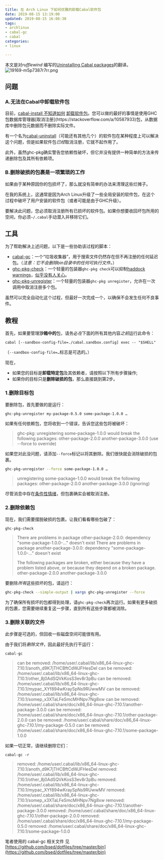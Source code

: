 ```yaml
---
title: 在 Arch Linux 下如何优雅的卸载Cabal软件包
date: 2019-08-15 13:19:00
updated: 2019-08-15 16:08:30
tags: 
- archlinux
- cabal-gc
- cabal
categories: 
- linux

---
```

本文是对*rufflewind* 编写的[Uninstalling Cabal packages](https://rufflewind.com/2015-02-01/cabal-gc)的翻译。
![19169-m5p7387r7rr.png](https://imgs.gnux.cn/usr/uploads/2019/08/2268019983.png)
## 问题

### A.无法在Cabal中卸载软件包

目前，[cabal-install ](https://haskell.org/cabal)[不知道如何](https://github.com/haskell/cabal/issues/227) [卸载软件包](https://www.reddit.com/r/haskell/comments/lrc39/why_is_there_no_cabal_)。您可以做的最好的事情是使用GHC包数据库管理器[取消注册](https://stackoverflow.com/a/10587933)包，从数据库中删除包元数据而不删除实际文件。


<!--more-->


有一个名为[cabal-uninstall](https://hackage.haskell.org/package/cabal-uninstall)（可能还有其他几个）的软件包在某种程度上可以解决这个问题，但是如果软件包*已经*取消注册，它就不起作用了。

此外，虽然ghc-pkg确实警告您依赖性破坏，但它并没有提供一种简单的方法来传递删除包及其所有依赖项。

### B.删除破损的包裹是一项繁琐的工作

如果由于某种原因你的包损坏了，那么就没有简单的办法来清理这些烂摊子。

在我的系统上，这通常是因为Arch Linux升级了一些全局安装的软件包，在这个过程中破坏了用户安装的软件包（或者可能是由于GHC升级）。

要解决此问题，您必须取消注册所有已损坏的软件包。如果你想要收回坏包所用的空间，你必须`~/.cabal`手动潜入并移除它们。

## 工具

为了帮助解决上述问题，以下是一些协助该过程的脚本：

- [cabal-gc](https://github.com/Rufflewind/config/blob/master/home/sbin/cabal-gc)：一个“垃圾收集器”，用于搜索文件仍然存在但不再注册的任何延迟包。（*注意：它不会删除bin目录中的任何可执行文件。*）
- [ghc-pkg-check](https://github.com/Rufflewind/config/blob/master/home/sbin/ghc-pkg-check)：一个轻量的包装器`ghc-pkg check`可以抑制[haddock warnings](https://ghc.haskell.org/trac/ghc/ticket/8981)，[似乎没有人关心](https://stackoverflow.com/q/22554498)。
- [ghc-pkg-unregister](https://github.com/Rufflewind/config/blob/master/home/sbin/ghc-pkg-unregister)：一个轻量的包装器`ghc-pkg unregister`，允许在一次调用中取消注册多个包。

虽然可以完全自动化这个过程，但最好一次完成一个，以确保不会发生任何不良事件。

## 教程

首先，如果要管理**沙箱中的**包，请务必*在*下面的所有其他内容*之前*运行此命令：

```
cabal [--sandbox-config-file=./cabal.sandbox.config] exec -- "$SHELL"
```

（`--sandbox-config-file=…`标志是可选的。）

现在，

- 如果您的目标是**卸载特定包**及其依赖者，请按照以下所有步骤操作;
- 如果你的目标只是**删除破损的包**，那么直接跳到第2步。

### 1.删除目标包

要删除包，首先要做的是运行：

```bash
ghc-pkg-unregister my-package-0.5.0 some-package-1.0.0 …
```

如果有任何依赖包，您将收到一个错误，告诉您这些包将被破坏：

>
> ghc-pkg: unregistering some-package-1.0.0 would break the following packages: other-package-2.0.0 another-package-3.0.0 (use --force to override)
>



如果您对此没问题，请添加`--force`标记以将其删除。我们很快就会消除破损的包裹。

```bash
ghc-pkg-unregister --force some-package-1.0.0 …
```

> unregistering some-package-1.0.0 would break the following packages: other-package-2.0.0 another-package-3.0.0 (ignoring)
>

尽管消息中存在[条件性情绪](https://en.wikipedia.org/wiki/Uses_of_English_verb_forms#Conditional)，但包裹确实会被取消注册。

### 2.删除依赖包

现在，我们需要摆脱破损的包裹。让我们看看哪些包破了：

```bash
ghc-pkg-check
```
> There are problems in package other-package-2.0.0:
>   dependency "some-package-1.0.0-…" doesn't exist
> There are problems in package another-package-3.0.0:
>   dependency "some-package-1.0.0-…" doesn't exist
>
> The following packages are broken, either because they have a problem
> listed above, or because they depend on a broken package.
> other-package-2.0.0
> another-package-3.0.0


要删除*所有*这些损坏的包，请运行：

```bash
ghc-pkg-check --simple-output | xargs ghc-pkg-unregister --force 
```

为了确保所有损坏的包都得到处理，请`ghc-pkg-check`再次运行。如果有更多破损的包裹，您需要继续重复这一步骤，直到所有这些步骤都被消除。

### 3.删除关联的文件

此步骤是可选的，但回收一些磁盘空间可能很有用。

由于我们将*删除文件*，因此最好先执行干运行：

```bash
cabal-gc
```
> can be removed: /home/user/.cabal/lib/x86_64-linux-ghc-7.10.1/anoth_d9K7jTHCBftCdWJFHesDel
> can be removed: /home/user/.cabal/lib/x86_64-linux-ghc-7.10.1/other_8j0AdSQVkKosS3ev8r3pBu
> can be removed: /home/user/.cabal/lib/x86_64-linux-ghc-7.10.1/mypac_XYf894wKraySpNs9RUwwMV
> can be removed: /home/user/.cabal/lib/x86_64-linux-ghc-7.10.1/somep_x3XTaLFeSmcMHNpv7Ng8xw
> can be removed: /home/user/.cabal/share/doc/x86_64-linux-ghc-7.10.1/another-package-3.0.0
> can be removed: /home/user/.cabal/share/doc/x86_64-linux-ghc-7.10.1/other-package-2.0.0
> can be removed: /home/user/.cabal/share/doc/x86_64-linux-ghc-7.10.1/my-package-0.5.0
> can be removed: /home/user/.cabal/share/doc/x86_64-linux-ghc-7.10.1/some-package-1.0.0

如果一切正常，请继续删除它们：

```
cabal-gc -r
```
> removed: /home/user/.cabal/lib/x86_64-linux-ghc-7.10.1/anoth_d9K7jTHCBftCdWJFHesDel
> removed: /home/user/.cabal/lib/x86_64-linux-ghc-7.10.1/other_8j0AdSQVkKosS3ev8r3pBu
> removed: /home/user/.cabal/lib/x86_64-linux-ghc-7.10.1/mypac_XYf894wKraySpNs9RUwwMV
> removed: /home/user/.cabal/lib/x86_64-linux-ghc-7.10.1/somep_x3XTaLFeSmcMHNpv7Ng8xw
> removed: /home/user/.cabal/share/doc/x86_64-linux-ghc-7.10.1/another-package-3.0.0
> removed: /home/user/.cabal/share/doc/x86_64-linux-ghc-7.10.1/other-package-2.0.0
> removed: /home/user/.cabal/share/doc/x86_64-linux-ghc-7.10.1/my-package-0.5.0
> removed: /home/user/.cabal/share/doc/x86_64-linux-ghc-7.10.1/some-package-1.0.0

笔者使用的 cabal-gc 相关文件 见 [https://github.com/bsed/dotfiles/tree/master/bin](https://github.com/bsed/dotfiles/tree/master/bin)